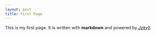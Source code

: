 ```yaml
---
layout: post  
title: First Page
---
```


This is my first page. It is written with **markdown** and powered by *[Jekyll](http://jekyllrb.com)*.
